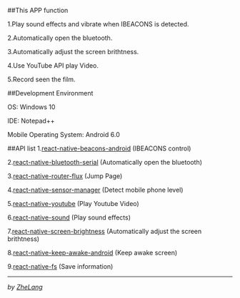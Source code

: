 ##This APP function

 1.Play sound effects and vibrate when IBEACONS is detected.
 
 2.Automatically open the bluetooth.
 
 3.Automatically adjust the screen brithtness.
 
 4.Use YouTube API play Video.
 
 5.Record seen the film.
 
##Development Environment

 OS: Windows 10
 
 IDE: Notepad++
 
 Mobile Operating System: Android 6.0
 
##API list
1.[react-native-beacons-android](https://github.com/mmazzarolo/react-native-beacons-android) (IBEACONS control)
 
2.[react-native-bluetooth-serial](https://github.com/rusel1989/react-native-bluetooth-serial) (Automatically open the bluetooth)
 
3.[react-native-router-flux](https://github.com/aksonov/react-native-router-flux) (Jump Page)
 
4.[react-native-sensor-manager](https://github.com/kprimice/react-native-sensor-manager) (Detect mobile phone level)
 
5.[react-native-youtube](https://github.com/inProgress-team/react-native-youtube) (Play Youtube Video)
 
6.[react-native-sound](https://github.com/zmxv/react-native-sound) (Play sound effects)
 
7.[react-native-screen-brightness](https://github.com/robinpowered/react-native-screen-brightness) (Automatically adjust the screen brithtness)
 
8.[react-native-keep-awake-android](https://github.com/corbt/react-native-keep-awake) (Keep awake screen)
 
9.[react-native-fs](https://github.com/johanneslumpe/react-native-fs) (Save information)

---
 
*by [ZheLang](https://github.com/zhelang)*